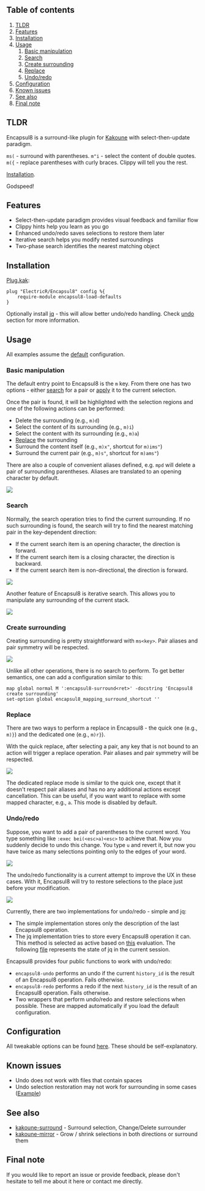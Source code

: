 ## Table of contents

1. [TLDR](#tldr)
2. [Features](#features)
3. [Installation](#installation)
4. [Usage](#usage)
    1. [Basic manipulation](#basic-manipulation)
    2. [Search](#search)
    3. [Create surrounding](#create-surrounding)
    4. [Replace](#replace)
    5. [Undo/redo](#undoredo)
5. [Configuration](#configuration)
6. [Known issues](#known-issues)
7. [See also](#see-also)
8. [Final note](#final-note)

## TLDR

Encapsul8 is a surround-like plugin for [Kakoune](https://github.com/mawww/kakoune) with select-then-update paradigm.

`ms(` - surround with parentheses. `m"i` - select the content of double quotes. `m({` - replace parentheses with curly braces. Clippy will tell you the rest.

[Installation](#installation).

Godspeed!

## Features

* Select-then-update paradigm provides visual feedback and familiar flow
* Clippy hints help you learn as you go
* Enhanced undo/redo saves selections to restore them later
* Iterative search helps you modify nested surroundings
* Two-phase search identifies the nearest matching object

## Installation

[Plug.kak](https://github.com/andreyorst/plug.kak):
```
plug "ElectricR/Encapsul8" config %{
    require-module encapsul8-load-defaults
}
```

Optionally install [jq](https://github.com/jqlang/jq) - this will allow better undo/redo handling. Check [undo](#undoredo) section for more information.

## Usage

All examples assume the [default](https://github.com/ElectricR/Encapsul8/blob/master/rc/config.kak) configuration.

### Basic manipulation

The default entry point to Encapsul8 is the `m` key. From there one has two options - either [search](#search) for a pair or [apply](#create-surrounding) it to the current selection.

Once the pair is found, it will be highlighted with the selection regions and one of the following actions can be performed:

* Delete the surrounding (e.g., `m)d`)
* Select the content of its surrounding (e.g., `m)i`)
* Select the content with its surrounding (e.g., `m)a`)
* [Replace](#replace) the surrounding
* Surround the content itself (e.g., `m)x"`, shortcut for `m)ims"`)
* Surround the current pair (e.g., `m)s"`, shortcut for `m)ams"`)

There are also a couple of convenient aliases defined, e.g. `mpd` will delete a pair of surrounding parentheses. Aliases are translated to an opening character by default.

![](https://github.com/ElectricR/Encapsul8-assets/blob/master/assets/basics.webp)

### Search

Normally, the search operation tries to find the current surrounding. If no such surrounding is found, the search will try to find the nearest matching pair in the key-dependent direction:

* If the current search item is an opening character, the direction is forward.
* If the current search item is a closing character, the direction is backward.
* If the current search item is non-directional, the direction is forward.

![](https://github.com/ElectricR/Encapsul8-assets/blob/master/assets/search-two-phase.webp)

Another feature of Encapsul8 is iterative search. This allows you to manipulate any surrounding of the current stack.

![](https://github.com/ElectricR/Encapsul8-assets/blob/master/assets/search-iterative.webp)

### Create surrounding

Creating surrounding is pretty straightforward with `ms<key>`. Pair aliases and pair symmetry will be respected.

![](https://github.com/ElectricR/Encapsul8-assets/blob/master/assets/surround.webp)

Unlike all other operations, there is no search to perform. To get better semantics, one can add a configuration similar to this:

```
map global normal M ':encapsul8-surround<ret>' -docstring 'Encapsul8 create surrounding'
set-option global encapsul8_mapping_surround_shortcut ''
```

### Replace

There are two ways to perform a replace in Encapsul8 - the quick one (e.g., `m)}`) and the dedicated one (e.g., `m)r}`).

With the quick replace, after selecting a pair, any key that is not bound to an action will trigger a replace operation. Pair aliases and pair symmetry will be respected.

![](https://github.com/ElectricR/Encapsul8-assets/blob/master/assets/replace-quick.webp)

The dedicated replace mode is similar to the quick one, except that it doesn't respect pair aliases and has no any additional actions except cancellation. This can be useful, if you want want to replace with some mapped character, e.g., `a`. This mode is disabled by default.

### Undo/redo
Suppose, you want to add a pair of parentheses to the current word. You type something like `:exec bei(<esc>a)<esc>` to achieve that. Now you suddenly decide to undo this change. You type `u` and revert it, but now you have twice as many selections pointing only to the edges of your word.

![](https://github.com/ElectricR/Encapsul8-assets/blob/master/assets/undo-1.webp)

The undo/redo functionality is a current attempt to improve the UX in these cases. With it, Encapsul8 will try to restore selections to the place just before your modification.

![](https://github.com/ElectricR/Encapsul8-assets/blob/master/assets/undo-2.webp)

Currently, there are two implementations for undo/redo - simple and jq:
* The simple implementation stores only the description of the last Encapsul8 operation.
* The jq implementation tries to store every Encapsul8 operation it can. This method is selected as active based on [this](https://github.com/ElectricR/Encapsul8/blob/416b0c67d218e91800024bf7feca7594507e8de7/rc/undo/init.kak#L2) evaluation. The following [file](https://github.com/ElectricR/Encapsul8/blob/416b0c67d218e91800024bf7feca7594507e8de7/rc/undo/jq.kak#L3) represents the state of jq in the current session.

Encapsul8 provides four public functions to work with undo/redo:
* `encapsul8-undo` performs an undo if the current `history_id` is the result of an Encapsul8 operation. Fails otherwise.
* `encapsul8-redo` performs a redo if the next `history_id` is the result of an Encapsul8 operation. Fails otherwise.
* Two wrappers that perform undo/redo and restore selections when possible. These are mapped automatically if you load the default configuration.

## Configuration

All tweakable options can be found [here](https://github.com/ElectricR/Encapsul8/blob/master/rc/config.kak). These should be self-explanatory.

## Known issues
* Undo does not work with files that contain spaces
* Undo selection restoration may not work for surrounding in some cases ([Example](https://github.com/ElectricR/Encapsul8/blob/8d59351fb234ee8ecf846e586d5ba61d43acc175/tests/test.src#L671))


## See also
* [kakoune-surround](https://github.com/h-youhei/kakoune-surround) - Surround selection, Change/Delete surrounder
* [kakoune-mirror](https://github.com/Delapouite/kakoune-mirror) - Grow / shrink selections in both directions or surround them

## Final note

If you would like to report an issue or provide feedback, please don't hesitate to tell me about it here or contact me directly.
